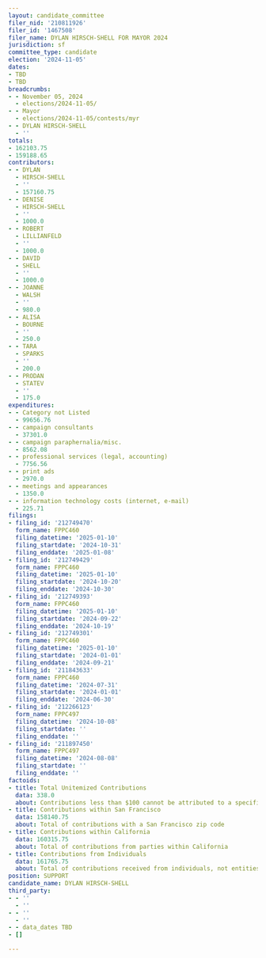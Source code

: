 ```yaml
---
layout: candidate_committee
filer_nid: '210811926'
filer_id: '1467508'
filer_name: DYLAN HIRSCH-SHELL FOR MAYOR 2024
jurisdiction: sf
committee_type: candidate
election: '2024-11-05'
dates:
- TBD
- TBD
breadcrumbs:
- - November 05, 2024
  - elections/2024-11-05/
- - Mayor
  - elections/2024-11-05/contests/myr
- - DYLAN HIRSCH-SHELL
  - ''
totals:
- 162103.75
- 159188.65
contributors:
- - DYLAN
  - HIRSCH-SHELL
  - ''
  - 157160.75
- - DENISE
  - HIRSCH-SHELL
  - ''
  - 1000.0
- - ROBERT
  - LILLIANFELD
  - ''
  - 1000.0
- - DAVID
  - SHELL
  - ''
  - 1000.0
- - JOANNE
  - WALSH
  - ''
  - 980.0
- - ALISA
  - BOURNE
  - ''
  - 250.0
- - TARA
  - SPARKS
  - ''
  - 200.0
- - PRODAN
  - STATEV
  - ''
  - 175.0
expenditures:
- - Category not Listed
  - 99656.76
- - campaign consultants
  - 37301.0
- - campaign paraphernalia/misc.
  - 8562.08
- - professional services (legal, accounting)
  - 7756.56
- - print ads
  - 2970.0
- - meetings and appearances
  - 1350.0
- - information technology costs (internet, e-mail)
  - 225.71
filings:
- filing_id: '212749470'
  form_name: FPPC460
  filing_datetime: '2025-01-10'
  filing_startdate: '2024-10-31'
  filing_enddate: '2025-01-08'
- filing_id: '212749429'
  form_name: FPPC460
  filing_datetime: '2025-01-10'
  filing_startdate: '2024-10-20'
  filing_enddate: '2024-10-30'
- filing_id: '212749393'
  form_name: FPPC460
  filing_datetime: '2025-01-10'
  filing_startdate: '2024-09-22'
  filing_enddate: '2024-10-19'
- filing_id: '212749301'
  form_name: FPPC460
  filing_datetime: '2025-01-10'
  filing_startdate: '2024-01-01'
  filing_enddate: '2024-09-21'
- filing_id: '211843633'
  form_name: FPPC460
  filing_datetime: '2024-07-31'
  filing_startdate: '2024-01-01'
  filing_enddate: '2024-06-30'
- filing_id: '212266123'
  form_name: FPPC497
  filing_datetime: '2024-10-08'
  filing_startdate: ''
  filing_enddate: ''
- filing_id: '211897450'
  form_name: FPPC497
  filing_datetime: '2024-08-08'
  filing_startdate: ''
  filing_enddate: ''
factoids:
- title: Total Unitemized Contributions
  data: 338.0
  about: Contributions less than $100 cannot be attributed to a specific individual
- title: Contributions within San Francisco
  data: 158140.75
  about: Total of contributions with a San Francisco zip code
- title: Contributions within California
  data: 160315.75
  about: Total of contributions from parties within California
- title: Contributions from Individuals
  data: 161765.75
  about: Total of contributions received from individuals, not entities
position: SUPPORT
candidate_name: DYLAN HIRSCH-SHELL
third_party:
- - ''
  - ''
- - ''
  - ''
- - data_dates TBD
- []

---
```


